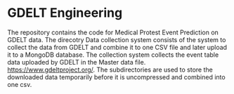 # GDELT Engineering
The repository contains the code for Medical Protest Event Prediction on GDELT data. 
The direcotry Data collection system consists of the system to collect the data from GDELT and combine it to one CSV file and later upload it to a MongoDB database. The collection system collects the event table data uploaded by GDELT in the Master data file. https://www.gdeltproject.org/. The subdirectories are used to store the downloaded data temporarily before it is uncompressed and combined into one csv.
